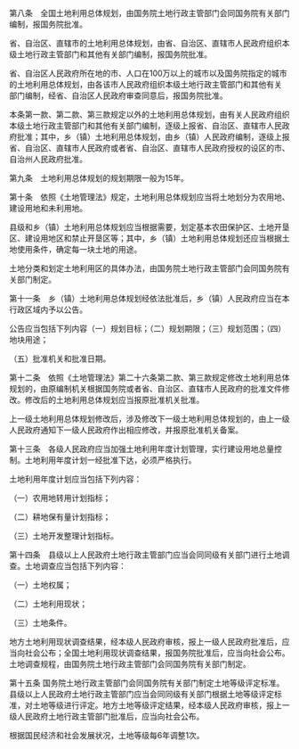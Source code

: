 第八条　全国土地利用总体规划，由国务院土地行政主管部门会同国务院有关部门编制，报国务院批准。

﻿省、自治区、直辖市的土地利用总体规划，由省、自治区、直辖市人民政府组织本级土地行政主管部门和其他有关部门编制，报国务院批准。

﻿省、自治区人民政府所在地的市、人口在100万以上的城市以及国务院指定的城市的土地利用总体规划，由各该市人民政府组织本级土地行政主管部门和其他有关 部门编制，经省、自治区人民政府审查同意后，报国务院批准。

﻿本条第一款、第二款、第三款规定以外的土地利用总体规划，由有关人民政府组织本级土地行政主管部门和其他有关部门编制，逐级上报省、自治区、直辖市人民政府批准；其中，乡（镇）土地利用总体规划，由乡（镇）人民政府编制，逐级上报省、自治区、直辖市人民政府或者省、自治区、直辖市人民政府授权的设区的市、自治州人民政府批准。

﻿第九条　土地利用总体规划的规划期限一般为15年。

﻿第十条　依照《土地管理法》规定，土地利用总体规划应当将土地划分为农用地、建设用地和未利用地。

﻿县级和乡（镇）土地利用总体规划应当根据需要，划定基本农田保护区、土地开垦区、建设用地区和禁止开垦区等；其中，乡（镇）土地利用总体规划还应当根据土地使用条件，确定每一块土地的用途。

﻿土地分类和划定土地利用区的具体办法，由国务院土地行政主管部门会同国务院有关部门制定。

﻿第十一条　乡（镇）土地利用总体规划经依法批准后，乡（镇）人民政府应当在本行政区域内予以公告。

﻿公告应当包括下列内容﻿（一）规划目标；（二）规划期限；（三）规划范围；（四）地块用途；

﻿（五）批准机关和批准日期。

﻿第十二条　依照《土地管理法》第二十六条第二款、第三款规定修改土地利用总体规划的，由原编制机关根据国务院或者省、自治区、直辖市人民政府的批准文件修改。修改后的土地利用总体规划应当报原批准机关批准。

﻿上一级土地利用总体规划修改后，涉及修改下一级土地利用总体规划的，由上一级人民政府通知下一级人民政府作出相应修改，并报原批准机关备案。

﻿第十三条　各级人民政府应当加强土地利用年度计划管理，实行建设用地总量控制。土地利用年度计划一经批准下达，必须严格执行。

﻿土地利用年度计划应当包括下列内容：

﻿（一）农用地转用计划指标；

﻿（二）耕地保有量计划指标；

﻿（三）土地开发整理计划指标。

﻿第十四条　县级以上人民政府土地行政主管部门应当会同同级有关部门进行土地调查。土地调查应当包括下列内容：

﻿（一）土地权属；

﻿（二）土地利用现状；

﻿（三）土地条件。

﻿地方土地利用现状调查结果，经本级人民政府审核，报上一级人民政府批准后，应当向社会公布；全国土地利用现状调查结果，报国务院批准后，应当向社会公布。土地调查规程，由国务院土地行政主管部门会同国务院有关部门制定。

﻿第十五条 国务院土地行政主管部门会同国务院有关部门制定土地等级评定标准。县级以上人民政府土地行政主管部门应当会同同级有关部门根据土地等级评定标准，对土地等级进行评定。地方土地等级评定结果，经本级人民政府审核，报上一级人民政府土地行政主管部门批准后，应当向社会公布。

﻿根据国民经济和社会发展状况，土地等级每6年调整1次。